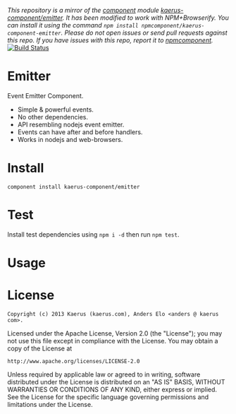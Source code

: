 *This repository is a mirror of the [component](http://component.io) module [kaerus-component/emitter](http://github.com/kaerus-component/emitter). It has been modified to work with NPM+Browserify. You can install it using the command `npm install npmcomponent/kaerus-component-emitter`. Please do not open issues or send pull requests against this repo. If you have issues with this repo, report it to [npmcomponent](https://github.com/airportyh/npmcomponent).*
[![Build Status](https://travis-ci.org/kaerus-component/emitter.png)](https://travis-ci.org/kaerus-component/emitter)

Emitter
=======

Event Emitter Component.

* Simple & powerful events. 
* No other dependencies.
* API resembling nodejs event emitter.
* Events can have after and before handlers.
* Works in nodejs and web-browsers.

Install
=======
```component install kaerus-component/emitter```

Test
====
Install test dependencies using ```npm i -d``` then run ```npm test```.

Usage
=====


License
=======
```
Copyright (c) 2013 Kaerus (kaerus.com), Anders Elo <anders @ kaerus com>.
```
Licensed under the Apache License, Version 2.0 (the "License");
you may not use this file except in compliance with the License.
You may obtain a copy of the License at
 
    http://www.apache.org/licenses/LICENSE-2.0
 
Unless required by applicable law or agreed to in writing, software
distributed under the License is distributed on an "AS IS" BASIS,
WITHOUT WARRANTIES OR CONDITIONS OF ANY KIND, either express or implied.
See the License for the specific language governing permissions and
limitations under the License.

